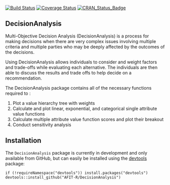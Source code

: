 <!-- README.md is generated from README.Rmd. Please edit that file -->
[![Build Status](https://travis-ci.org/AFIT-R/DecisionAnalysis.svg?branch=master)](https://travis-ci.org/AFIT-R/DecisionAnalysis) [![Coverage Status](https://codecov.io/github/AFIT-R/DecisionAnalysis/coverage.svg?branch=master)](https://codecov.io/github/AFIT-R/DecisionAnalysis?branch=master) [![CRAN\_Status\_Badge](http://www.r-pkg.org/badges/version/DecisionAnalysis)](https://cran.r-project.org/package=DecisionAnalysis)

DecisionAnalysis
----------------

Multi-Objective Decision Analysis (DecisionAnalysis) is a process for making decisions when there are very complex issues involving multiple criteria and multiple parties who may be deeply affected by the outcomes of the decisions.

Using DecisionAnalysis allows individuals to consider and weight factors and trade-offs while evaluating each alternative. The individuals are then able to discuss the results and trade offs to help decide on a recommendation.

The DecisionAnalysis package contains all of the necessary functions required to :

1.  Plot a value hierarchy tree with weights
2.  Calculate and plot linear, exponential, and categorical single attribute value functions
3.  Calculate multiple attribute value function scores and plot their breakout
4.  Conduct sensitivity analysis

Installation
------------

The `DecisionAnalysis` package is currently in development and only available from GitHub, but can easily be installed using the [devtools](https://cran.r-project.org/web/packages/devtools/index.html) package:

    if (!requireNamespace("devtools")) install.packages("devtools")
    devtools::install_github("AFIT-R/DecisionAnalysis")
